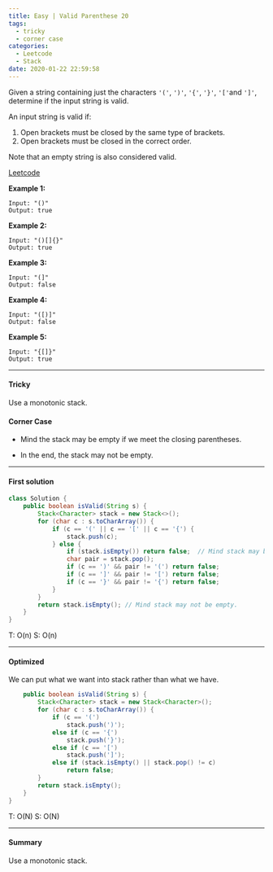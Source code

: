 ```yaml
---
title: Easy | Valid Parenthese 20
tags:
  - tricky
  - corner case
categories:
  - Leetcode
  - Stack
date: 2020-01-22 22:59:58
---
```


Given a string containing just the characters `'('`, `')'`, `'{'`, `'}'`, `'['`and `']'`, determine if the input string is valid.

An input string is valid if:

1. Open brackets must be closed by the same type of brackets.
2. Open brackets must be closed in the correct order.

Note that an empty string is also considered valid.

[Leetcode](https://leetcode.com/problems/valid-parentheses/)

<!--more-->

**Example 1:**

```
Input: "()"
Output: true
```

**Example 2:**

```
Input: "()[]{}"
Output: true
```

**Example 3:**

```
Input: "(]"
Output: false
```

**Example 4:**

```
Input: "([)]"
Output: false
```

**Example 5:**

```
Input: "{[]}"
Output: true
```

---

#### Tricky 

Use a monotonic stack.

#### Corner Case

* Mind the stack may be empty if we meet the closing parentheses.

* In the end, the stack may not be empty.

---

#### First solution 

```java
class Solution {
    public boolean isValid(String s) {
        Stack<Character> stack = new Stack<>();
        for (char c : s.toCharArray()) {
            if (c == '(' || c == '[' || c == '{') {
                stack.push(c);
            } else {
                if (stack.isEmpty()) return false;  // Mind stack may be empty.
                char pair = stack.pop();
                if (c == ')' && pair != '(') return false;
                if (c == ']' && pair != '[') return false;
                if (c == '}' && pair != '{') return false;
            }
        }
        return stack.isEmpty(); // Mind stack may not be empty.
    }
}
```

T: O(n)			S: O(n)

---

#### Optimized

We can put what we want into stack rather than what we have.

```java
    public boolean isValid(String s) {
        Stack<Character> stack = new Stack<Character>();
        for (char c : s.toCharArray()) {
            if (c == '(')
                stack.push(')');
            else if (c == '{')
                stack.push('}');
            else if (c == '[')
                stack.push(']');
            else if (stack.isEmpty() || stack.pop() != c)
                return false;
        }
        return stack.isEmpty();
    }
}
```

T: O(N)			S: O(N)

---

#### Summary 

Use a monotonic stack.